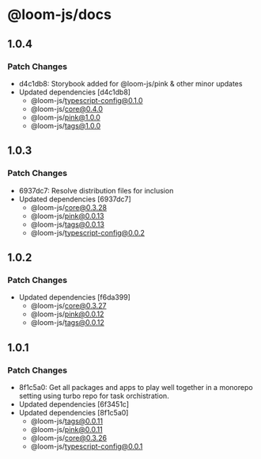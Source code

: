 # @loom-js/docs

## 1.0.4

### Patch Changes

- d4c1db8: Storybook added for @loom-js/pink & other minor updates
- Updated dependencies [d4c1db8]
  - @loom-js/typescript-config@0.1.0
  - @loom-js/core@0.4.0
  - @loom-js/pink@1.0.0
  - @loom-js/tags@1.0.0

## 1.0.3

### Patch Changes

- 6937dc7: Resolve distribution files for inclusion
- Updated dependencies [6937dc7]
  - @loom-js/core@0.3.28
  - @loom-js/pink@0.0.13
  - @loom-js/tags@0.0.13
  - @loom-js/typescript-config@0.0.2

## 1.0.2

### Patch Changes

- Updated dependencies [f6da399]
  - @loom-js/core@0.3.27
  - @loom-js/pink@0.0.12
  - @loom-js/tags@0.0.12

## 1.0.1

### Patch Changes

- 8f1c5a0: Get all packages and apps to play well together in a monorepo setting using turbo repo for task orchistration.
- Updated dependencies [6f3451c]
- Updated dependencies [8f1c5a0]
  - @loom-js/tags@0.0.11
  - @loom-js/pink@0.0.11
  - @loom-js/core@0.3.26
  - @loom-js/typescript-config@0.0.1
